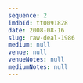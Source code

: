 ```yaml
---
sequence: 2
imdbId: tt0091828
date: 2008-08-16
slug: raw-deal-1986
medium: null
venue: null
venueNotes: null
mediumNotes: null
---
```


